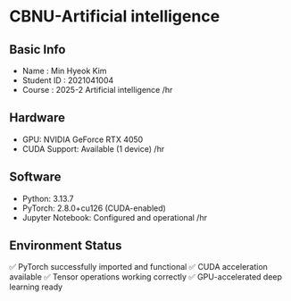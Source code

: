 # CBNU-Artificial intelligence

## Basic Info
- Name : Min Hyeok Kim 
- Student ID : 2021041004
- Course : 2025-2 Artificial intelligence
/hr
## Hardware
- GPU: NVIDIA GeForce RTX 4050
- CUDA Support: Available (1 device)
/hr
## Software
- Python: 3.13.7
- PyTorch: 2.8.0+cu126 (CUDA-enabled)
- Jupyter Notebook: Configured and operational
/hr
## Environment Status
✅ PyTorch successfully imported and functional
✅ CUDA acceleration available
✅ Tensor operations working correctly
✅ GPU-accelerated deep learning ready
